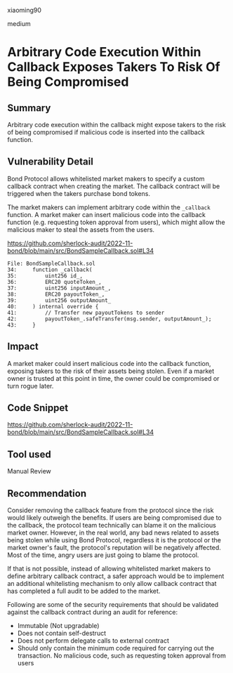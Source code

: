 xiaoming90

medium

# Arbitrary Code Execution Within Callback Exposes Takers To Risk Of Being Compromised

## Summary

Arbitrary code execution within the callback might expose takers to the risk of being compromised if malicious code is inserted into the callback function.

## Vulnerability Detail

Bond Protocol allows whitelisted market makers to specify a custom callback contract when creating the market. The callback contract will be triggered when the takers purchase bond tokens.

The market makers can implement arbitrary code within the `_callback` function. A market maker can insert malicious code into the callback function (e.g. requesting token approval from users), which might allow the malicious maker to steal the assets from the users.

https://github.com/sherlock-audit/2022-11-bond/blob/main/src/BondSampleCallback.sol#L34

```solidity
File: BondSampleCallback.sol
34:     function _callback(
35:         uint256 id_,
36:         ERC20 quoteToken_,
37:         uint256 inputAmount_,
38:         ERC20 payoutToken_,
39:         uint256 outputAmount_
40:     ) internal override {
41:         // Transfer new payoutTokens to sender
42:         payoutToken_.safeTransfer(msg.sender, outputAmount_);
43:     }
```

## Impact

A market maker could insert malicious code into the callback function, exposing takers to the risk of their assets being stolen. Even if a market owner is trusted at this point in time, the owner could be compromised or turn rogue later.

## Code Snippet

https://github.com/sherlock-audit/2022-11-bond/blob/main/src/BondSampleCallback.sol#L34

## Tool used

Manual Review

## Recommendation

Consider removing the callback feature from the protocol since the risk would likely outweigh the benefits. If users are being compromised due to the callback, the protocol team technically can blame it on the malicious market owner. However, in the real world, any bad news related to assets being stolen while using Bond Protocol, regardless it is the protocol or the market owner's fault, the protocol's reputation will be negatively affected. Most of the time, angry users are just going to blame the protocol.

If that is not possible, instead of allowing whitelisted market makers to define arbitrary callback contract, a safer approach would be to implement an additional whitelisting mechanism to only allow callback contract that has completed a full audit to be added to the market.

Following are some of the security requirements that should be validated against the callback contract during an audit for reference:

- Immutable (Not upgradable)
- Does not contain self-destruct
- Does not perform delegate calls to external contract
- Should only contain the minimum code required for carrying out the transaction. No malicious code, such as requesting token approval from users